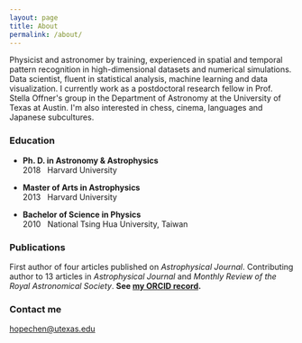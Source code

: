 ```yaml
---
layout: page
title: About
permalink: /about/
---
```


Physicist and astronomer by training, experienced in spatial and temporal pattern recognition in high-dimensional datasets and numerical simulations.  Data scientist, fluent in statistical analysis, machine learning and data visualization.  I currently work as a postdoctoral research fellow in Prof. Stella Offner's group in the Department of Astronomy at the University of Texas at Austin.  I'm also interested in chess, cinema, languages and Japanese subcultures.

### Education

* **Ph. D. in Astronomy & Astrophysics**  
  2018  &nbsp;  Harvard University

* **Master of Arts in Astrophysics**  
  2013  &nbsp;  Harvard University

* **Bachelor of Science in Physics**  
  2010  &nbsp;  National Tsing Hua University, Taiwan

### Publications

First author of four articles published on *Astrophysical Journal*.  Contributing author to 13 articles in *Astrophysical Journal* and *Monthly Review of the Royal Astronomical Society*.  **See [my ORCID record](https://orcid.org/0000-0001-6222-1712).**

### Contact me

[hopechen@utexas.edu](mailto:hopechen@utexas.edu)
